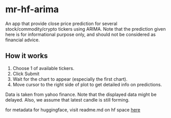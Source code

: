 # mr-hf-arima
An app that provide close price prediction for several stock/commodity/crypto tickers using ARIMA. Note that the prediction given here is for informational purpose only, and should not be considered as financial advice.

## How it works
1. Choose 1 of available tickers.
2. Click Submit
3. Wait for the chart to appear (especially the first chart). 
4. Move cursor to the right side of plot to get detailed info on predictions.
       
Data is taken from yahoo finance. Note that the displayed data might be delayed.
Also, we assume that latest candle is still forming.

for metadata for huggingface, visit readme.md on hf space [here](https://huggingface.co/spaces/mrobith95/mr-hf-arima/blob/main/README.md)
